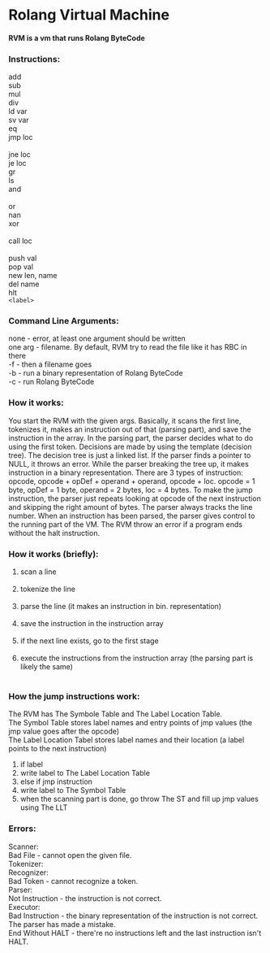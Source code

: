 # Rolang Virtual Machine


#### RVM is a vm that runs Rolang ByteCode


### Instructions:<br>
add<br>
sub    <br>
mul    <br>
div    <br>
ld    var<br>
sv    var<br>
eq<br>
jmp    loc<br>    
jne    loc    <br>
je    loc    <br>
gr<br>
ls<br>
and    <br>    
or    <br>
nan<br>
xor    <br>    
call    loc<br>    
push    val    <br>
pop    val    <br>
new    len, name<br>
del    name<br>
hlt<br>
`<label>`<br>


### Command Line Arguments:<br>
none         - error, at least one argument should be written<br>
one arg    - filename. By default, RVM try to read the file like it has RBC in there<br>
-f        - then a filename goes<br>
-b        - run a binary representation of Rolang ByteCode<br>
-c        - run Rolang ByteCode<br>


### How it works:<br>
You start the RVM with the given args. Basically, it scans the first line, tokenizes it, makes an instruction out of that (parsing part), and save the instruction in the array. In the parsing part, the parser decides what to do using the first token. Decisions are made by using the template (decision tree). The decision tree is just a linked list. If the parser finds a pointer to NULL, it throws an error. While the parser breaking the tree up, it makes instruction in a binary representation. There are 3 types of instruction: opcode, opcode + opDef + operand + operand, opcode + loc. opcode = 1 byte, opDef = 1 byte, operand = 2 bytes, loc = 4 bytes. To make the jump instruction, the parser just repeats looking at opcode of the next instruction and skipping the right amount of bytes. The parser always tracks the line number. When an instruction has been parsed, the parser gives control to the running part of the VM. The RVM throw an error if a program ends without the halt instruction.


### How it works (briefly):<br>
<ol>
    <li>scan a line</li><br>
    <li>tokenize the line</li><br>
    <li>parse the line (it makes an instruction in bin. representation)</li><br>
    <li>save the instruction in the instruction array</li><br>
    <li>if the next line exists, go to the first stage </li><br>
    <li>execute the instructions from the instruction array (the parsing part is likely the same)</li><br>
</ol>

### How the jump instructions work:<br>
The RVM has The Symbole Table and The Label Location Table.<br>
The Symbol Table stores label names and entry points of jmp values (the jmp value goes after the opcode)<br>
The Label Location Tabel stores label names and their location (a label points to the next instruction)<br>
<ol>
    <li>if label</li>
    <li>write label to The Label Location Table</li>
    <li>else if jmp instruction</li>
    <li>write label to The Symbol Table</li>
    <li>when the scanning part is done, go throw The ST and fill up jmp values using The LLT</li>
</ol>

### Errors:<br>
Scanner:<br>
Bad File - cannot open the given file.<br>
Tokenizer:<br>
Recognizer:<br>
Bad Token - cannot recognize a token.<br>
Parser:<br>
    Not Instruction - the instruction is not correct.<br>
Executor:<br>
    Bad Instruction - the binary representation of the instruction is not correct. The parser has made a mistake.<br>
    End Without HALT - there're no instructions left and the last instruction isn't HALT.
